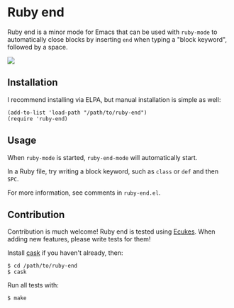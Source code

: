 # Ruby end
Ruby end is a minor mode for Emacs that can be used with `ruby-mode`
to automatically close blocks by inserting `end` when typing a "block
keyword", followed by a space.

[<img src="http://img.youtube.com/vi/00O_8gTFe-k/0.jpg">](https://www.youtube.com/watch?v=00O_8gTFe-k)

## Installation
I recommend installing via ELPA, but manual installation is simple as well:

    (add-to-list 'load-path "/path/to/ruby-end")
    (require 'ruby-end)

## Usage
When `ruby-mode` is started, `ruby-end-mode` will automatically start.

In a Ruby file, try writing a block keyword, such as `class` or `def`
and then `SPC`.

For more information, see comments in `ruby-end.el`.

## Contribution
Contribution is much welcome! Ruby end is tested using [Ecukes](http://ecukes.info). When
adding new features, please write tests for them!

Install [cask](https://github.com/rejeep/cask.el) if you haven't
already, then:

    $ cd /path/to/ruby-end
    $ cask

Run all tests with:

    $ make
